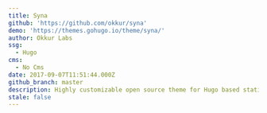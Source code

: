 ```yaml
---
title: Syna
github: 'https://github.com/okkur/syna'
demo: 'https://themes.gohugo.io/theme/syna/'
author: Okkur Labs
ssg:
  - Hugo
cms:
  - No Cms
date: 2017-09-07T11:51:44.000Z
github_branch: master
description: Highly customizable open source theme for Hugo based static websites
stale: false
---
```

